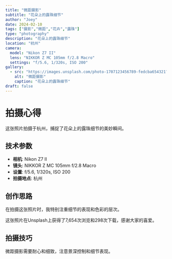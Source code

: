 ```yaml
---
title: "微距摄影"
subtitle: "花朵上的露珠细节"
author: "Joey"
date: 2024-02-10
tags: ["摄影","微距","花卉","露珠"]
type: "photography"
description: "花朵上的露珠细节"
location: "杭州"
camera:
  model: "Nikon Z7 II"
  lens: "NIKKOR Z MC 105mm f/2.8 Macro"
  settings: "f/5.6, 1/320s, ISO 200"
gallery:
  - src: "https://images.unsplash.com/photo-1707123456789-fedcba654321?ixlib=rb-4.1.0&auto=format&fit=crop&w=1200&q=80"
    alt: "微距摄影"
    caption: "花朵上的露珠细节"
draft: false
---
```


# 拍摄心得

这张照片拍摄于杭州，捕捉了花朵上的露珠细节的美妙瞬间。

## 技术参数

- **相机**: Nikon Z7 II
- **镜头**: NIKKOR Z MC 105mm f/2.8 Macro
- **设置**: f/5.6, 1/320s, ISO 200
- **拍摄地点**: 杭州

## 创作思路

在拍摄这张照片时，我特别注重细节的表现和色彩的层次。

这张照片在Unsplash上获得了7,654次浏览和298次下载，感谢大家的喜爱。

## 拍摄技巧

微距摄影需要耐心和细致，注意景深控制和细节表现。
